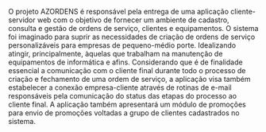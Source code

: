 O projeto AZORDENS é responsável pela entrega de uma aplicação cliente-servidor web com o objetivo de fornecer um ambiente de cadastro, consulta e gestão de ordens de serviço, clientes e equipamentos.
O sistema foi imaginado para suprir as necessidades de criação de ordens de serviço personalizáveis para empresas de pequeno-médio porte. Idealizando atingir, principalmente, àquelas que trabalham na manutenção de equipamentos de informática e afins.
Considerando que é de finalidade essencial a comunicação com o cliente final durante todo o processo de criação e fechamento de uma ordem de serviço, a aplicação visa também estabelecer a conexão empresa-cliente através de rotinas de e-mail responsáveis pela comunicação do status das etapas do processo ao cliente final.
A aplicação também apresentará um módulo de promoções para envio de promoções voltadas a grupo de clientes cadastrados no sistema.
